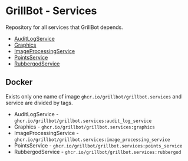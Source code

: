 # GrillBot - Services

Repository for all services that GrillBot depends.

- [AuditLogService](https://github.com/GrillBot/GrillBot.Services/tree/master/src/AuditLogService)
- [Graphics](https://github.com/GrillBot/GrillBot.Services/tree/master/src/Graphics)
- [ImageProcessingService](https://github.com/GrillBot/GrillBot.Services/tree/master/src/ImageProcessingService)
- [PointsService](https://github.com/GrillBot/GrillBot.Services/tree/master/src/PointsService)
- [RubbergodService](https://github.com/GrillBot/GrillBot.Services/tree/master/src/RubbergodService)

## Docker

Exists only one name of image `ghcr.io/grillbot/grillbot.services` and service are divided by tags.

- AuditLogService - `ghcr.io/grillbot/grillbot.services:audit_log_service`
- Graphics - `ghcr.io/grillbot/grillbot.services:graphics`
- ImageProcessingService - `ghcr.io/grillbot/grillbot.services:image_processing_service`
- PointsService - `ghcr.io/grillbot/grillbot.services:points_service`
- RubbergodService - `ghcr.io/grillbot/grillbot.services:rubbergod`
